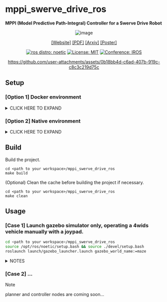 # mppi_swerve_drive_ros
**MPPI (Model Predictive Path-Integral) Controller for a Swerve Drive Robot**

<div align="center">

![image](https://github.com/user-attachments/assets/56d055e7-f3a4-4c89-940f-577b00e4f088)

[[Website]](https://mizuhoaoki.github.io/projects/iros2024)
[[PDF]](https://mizuhoaoki.github.io/media/papers/IROS2024_paper_mizuhoaoki.pdf)
[[Arxiv]](https://arxiv.org/abs/2409.08648)
[[Poster]](https://mizuhoaoki.github.io/projects/iros2024_poster.pdf)

[![ros distro: noetic](https://img.shields.io/badge/ROS-noetic-red.svg)](https://wiki.ros.org/noetic)
[![License: MIT](https://img.shields.io/badge/License-MIT-blue.svg)](https://opensource.org/licenses/MIT)
[![Conference: IROS](https://img.shields.io/badge/Publication-IROS2024-purple.svg)](https://iros2024-abudhabi.org/)

<!-- demo movie -->
https://github.com/user-attachments/assets/0b18bb4d-c6ad-407b-919c-c8c3c219d75c

</div>


## Setup

### [Option 1] Docker environment

<details>
<summary>CLICK HERE TO EXPAND</summary>

1. Prerequisites
    - [docker](https://docs.docker.com/engine/install/ubuntu/)
    - [rocker](https://github.com/osrf/rocker)

1. Clone the project repository.
    ```
    cd <path to your workspace>
    git clone https://github.com/MizuhoAOKI/mppi_swerve_drive_ros
    ```

1. Run for the first time setup to build the docker image.
    ```
    cd <path to your workspace>/mppi_swerve_drive_ros
    make setup_docker
    ```

1. Launch the docker container and get into the bash inside.
    ```
    cd <path to your workspace>/mppi_swerve_drive_ros
    make run_docker
    ```

1. [Inside the docker container] Build the project.
    ```
    cd ~/mppi_swerve_drive_ros
    make build
    ```

</details>


### [Option 2] Native environment

<details>
<summary>CLICK HERE TO EXPAND</summary>

1. Prerequisites
    - [ubuntu 20.04](https://releases.ubuntu.com/focal/)
    - [ros noetic](https://wiki.ros.org/noetic)

1. Clone the project repository.
    ```
    cd <path to your workspace>
    git clone https://github.com/MizuhoAOKI/mppi_swerve_drive_ros
    ```

1. Install foundation packages.
    ```
    sudo apt update && sudo apt install -y python3-catkin-tools psmisc python3-rosdep
    ```
1. Initialize rosdep, update it, and install dependencies.
    ```
    cd <path to your workspace>/mppi_swerve_drive_ros
    sudo rosdep init
    rosdep update
    rosdep update && rosdep install -y --from-paths src --ignore-src --rosdistro noetic
    ```
1. Build the project.
    ```
    cd <path to your workspace>/mppi_swerve_drive_ros
    make build
    ```

</details>  


## Build

Build the project.
```
cd <path to your workspace>/mppi_swerve_drive_ros
make build
```

(Optional) Clean the cache before building the project if necessary.
```
cd <path to your workspace>/mppi_swerve_drive_ros
make clean
```


## Usage

### [Case 1] Launch gazebo simulator only, operating a 4wids vehicle manually with a joypad.
```bash
cd <path to your workspace>/mppi_swerve_drive_ros
source /opt/ros/noetic/setup.bash && source ./devel/setup.bash
roslaunch launch/gazebo_launcher.launch gazebo_world_name:=maze
```

<details>
<summary>NOTES</summary>

- Gazebo_world_name options:
    - `empty`
    - `empty_garden`
    - `cylinder_garden`
    - `maze`
- Default joystick path is `/dev/input/js0`. If you want to change the path, please edit `mppi_swerve_drive_ros/src/operation/joy_controller/config/joy.yaml`.

</details>

### [Case 2] ...

> [!NOTE]
> planner and controller nodes are coming soon...
